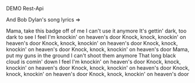 DEMO Rest-Api

And Bob Dylan's song lyrics =>

Mama, take this badge off of me
I can't use it anymore
It's gettin' dark, too dark to see
I feel I'm knockin' on heaven's door
Knock, knock, knockin' on heaven's door
Knock, knock, knockin' on heaven's door
Knock, knock, knockin' on heaven's door
Knock, knock, knockin' on heaven's door
Mama, put my guns in the ground
I can't shoot them anymore
That long black cloud is comin' down
I feel I'm knockin' on heaven's door
Knock, knock, knockin' on heaven's door
Knock, knock, knockin' on heaven's door
Knock, knock, knockin' on heaven's door
Knock, knock, knockin' on heaven's door
